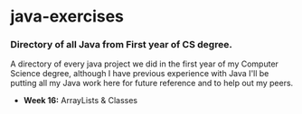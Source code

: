 # java-exercises

### Directory of all Java from First year of CS degree.

A directory of every java project we did in the first year of my Computer Science degree, although I have previous experience with Java I'll be putting all my Java work here for future reference and to help out my peers.

* **Week 16:** ArrayLists & Classes
